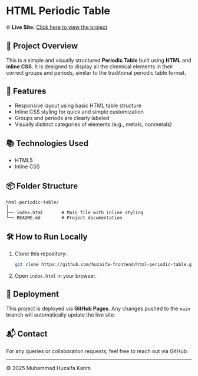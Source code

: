 # HTML Periodic Table

🌐 **Live Site:** [Click here to view the project](https://huzaifa-frontend.github.io/html-periodic-table/)

## 📁 Project Overview

This is a simple and visually structured **Periodic Table** built using **HTML** and **inline CSS**. It is designed to display all the chemical elements in their correct groups and periods, similar to the traditional periodic table format.

## 🚀 Features

- Responsive layout using basic HTML table structure
- Inline CSS styling for quick and simple customization
- Groups and periods are clearly labeled
- Visually distinct categories of elements (e.g., metals, nonmetals)

## 📚 Technologies Used

- HTML5
- Inline CSS

## 📦 Folder Structure

```
html-periodic-table/
│
├── index.html       # Main file with inline styling
└── README.md        # Project documentation
```

## 🛠️ How to Run Locally

1. Clone this repository:
   ```bash
   git clone https://github.com/huzaifa-frontend/html-periodic-table.git
   ```
2. Open `index.html` in your browser.

## 🔄 Deployment

This project is deployed via **GitHub Pages**. Any changes pushed to the `main` branch will automatically update the live site.

## 📬 Contact

For any queries or collaboration requests, feel free to reach out via GitHub.

---

© 2025 Muhammad Huzaifa Karim